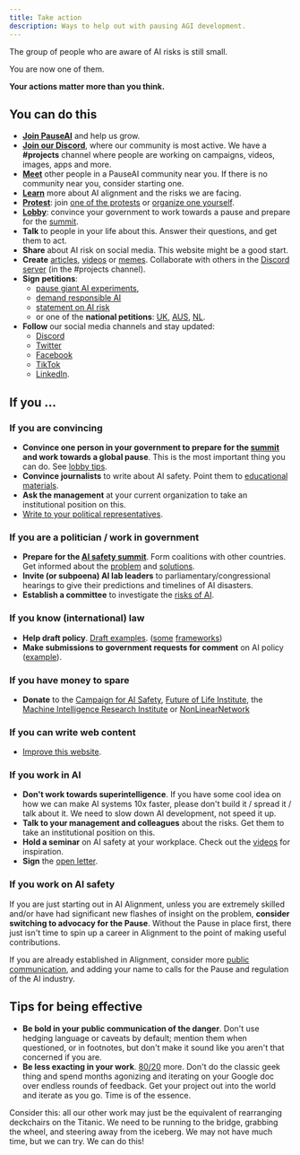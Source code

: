 ```yaml
---
title: Take action
description: Ways to help out with pausing AGI development.
---
```


The group of people who are aware of AI risks is still small.

You are now one of them.

**Your actions matter more than you think.**

## You can do this

- **[Join PauseAI](/join)** and help us grow.
- **[Join our Discord](https://discord.gg/2XXWXvErfA)**, where our community is most active. We have a **#projects** channel where people are working on campaigns, videos, images, apps and more.
- **[Meet](/communities)** other people in a PauseAI community near you. If there is no community near you, consider starting one.
- **[Learn](/learn)** more about AI alignment and the risks we are facing.
- [**Protest**](/protests): join [one of the protests](/protests) or [organize one yourself](/organizing-a-protest).
- [**Lobby**](/lobby-tips): convince your government to work towards a pause and prepare for the [summit](/summit).
- **Talk** to people in your life about this. Answer their questions, and get them to act.
- **Share** about AI risk on social media. This website might be a good start.
- **Create** [articles](/learn#articles), [videos](/learn#videos) or [memes](https://twitter.com/AISafetyMemes). Collaborate with others in the [Discord server](https://discord.gg/2XXWXvErfA) (in the #projects channel).
- **Sign petitions**:
  - [pause giant AI experiments](https://futureoflife.org/open-letter/pause-giant-ai-experiments/),
  - [demand responsible AI](https://www.change.org/p/artificial-intelligence-time-is-running-out-for-responsible-ai-development-91f0a02c-130a-46e1-9e55-70d6b274f4df)
  - [statement on AI risk](https://www.safe.ai/statement-on-ai-risk)
  - or one of the **national petitions**: [UK](https://petition.parliament.uk/petitions/639956), [AUS](https://www.aph.gov.au/e-petitions/petition/EN5163), [NL](https://aipetitie.nl).
- **Follow** our social media channels and stay updated:
  - [Discord](https://discord.gg/2XXWXvErfA)
  - [Twitter](https://twitter.com/PauseAI)
  - [Facebook](https://www.facebook.com/PauseAI)
  - [TikTok](https://www.tiktok.com/@pauseai)
  - [LinkedIn](https://www.linkedin.com/uas/login?session_redirect=/company/97035448/).

## If you ...

### If you are convincing

- **Convince one person in your government to prepare for the [summit](/summit) and work towards a global pause**. This is the most important thing you can do. See [lobby tips](/lobby-tips).
- **Convince journalists** to write about AI safety. Point them to [educational materials](/learn).
- **Ask the management** at your current organization to take an institutional position on this.
- [Write to your political representatives](https://www.campaignforaisafety.org/politician/).

### If you are a politician / work in government

- **Prepare for the [AI safety summit](/summit)**. Form coalitions with other countries. Get informed about the [problem](/learn) and [solutions](/proposal).
- **Invite (or subpoena) AI lab leaders** to parliamentary/congressional hearings to give their predictions and timelines of AI disasters.
- **Establish a committee** to investigate the [risks of AI](/risks).

### If you know (international) law

- **Help draft policy**. [Draft examples](https://www.campaignforaisafety.org/celebrating-the-winners-law-student-moratorium-treaty-competition/). ([some](https://futureoflife.org/wp-content/uploads/2023/04/FLI_Policymaking_In_The_Pause.pdf) [frameworks](https://www.openphilanthropy.org/research/12-tentative-ideas-for-us-ai-policy/))
- **Make submissions to government requests for comment** on AI policy ([example](https://ntia.gov/issues/artificial-intelligence/request-for-comments)).

### If you have money to spare

- **Donate** to the [Campaign for AI Safety](https://www.campaignforaisafety.org/donate/), [Future of Life Institute](https://futureoflife.org/donate/), the [Machine Intelligence Research Institute](https://intelligence.org/donate/) or [NonLinearNetwork](https://nonlinearnetwork.org/)

### If you can write web content

- [Improve this website](https://github.com/joepio/pauseai).

### If you work in AI

- **Don't work towards superintelligence**. If you have some cool idea on how we can make AI systems 10x faster, please don't build it / spread it / talk about it. We need to slow down AI development, not speed it up.
- **Talk to your management and colleagues** about the risks. Get them to take an institutional position on this.
- **Hold a seminar** on AI safety at your workplace. Check out the [videos](/learn#videos) for inspiration.
- **Sign** the [open letter](https://futureoflife.org/open-letter/pause-giant-ai-experiments/).

### If you work on AI safety

If you are just starting out in AI Alignment, unless you are extremely skilled and/or have had significant new flashes of insight on the problem, **consider switching to advocacy for the Pause**. Without the Pause in place first, there just isn't time to spin up a career in Alignment to the point of making useful contributions.

If you are already established in Alignment, consider more [public communication](https://twitter.com/TrustlessState/status/1651538022360285187), and adding your name to calls for the Pause and regulation of the AI industry.

## Tips for being effective

- **Be bold in your public communication of the danger**. Don't use hedging language or caveats by default; mention them when questioned, or in footnotes, but don't make it sound like you aren't that concerned if you are.
- **Be less exacting in your work**. [80/20](https://en.wikipedia.org/wiki/Pareto_principle) more. Don't do the classic geek thing and spend months agonizing and iterating on your Google doc over endless rounds of feedback. Get your project out into the world and iterate as you go. Time is of the essence.

Consider this: all our other work may just be the equivalent of rearranging deckchairs on the Titanic. We need to be running to the bridge, grabbing the wheel, and steering away from the iceberg. We may not have much time, but we can try. We can do this!

<!-- _Acknowledgements: Written by Greg Colbourn, [originally posted on the EA forum](https://forum.effectivealtruism.org/posts/8YXFaM9yHbhiJTPqp/agi-rising-why-we-are-in-a-new-era-of-acute-risk-and). Edited by Joep Meindertsma. For helpful comments and suggestions that have improved the post, and for the encouragement to write, I thank Akash Wasil, Johan de Kock, Jaeson Booker, Greg Kiss, Peter S. Park, Nik Samolyov, Yanni Kyriacos, Chris Leong, Alex M, Amritanshu Prasad, Dušan D. Nešić, and the rest of the [AGI Moratorium HQ Slack](https://join.slack.com/t/agi-moratorium-hq/shared_invite/zt-1u6s1opls-~_l_Ynrr~8ay~SiA2yEqAQ) and AI Notkilleveryoneism Twitter._ -->

